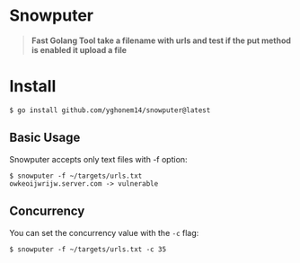 # Snowputer
> **Fast Golang Tool take a filename with urls and test if the put method is enabled it upload a file**


# Install
```
$ go install github.com/yghonem14/snowputer@latest
```

## Basic Usage
Snowputer accepts only text files with -f option:

```
$ snowputer -f ~/targets/urls.txt
owkeoijwrijw.server.com -> vulnerable
```


## Concurrency

You can set the concurrency value with the `-c` flag:

```
$ snowputer -f ~/targets/urls.txt -c 35
```
